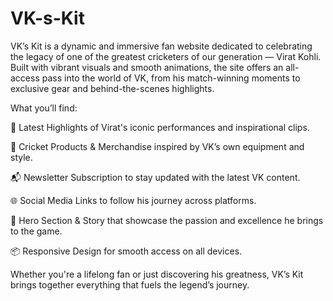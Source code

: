 # VK-s-Kit
VK’s Kit is a dynamic and immersive fan website dedicated to celebrating the legacy of one of the greatest cricketers of our generation — Virat Kohli. Built with vibrant visuals and smooth animations, the site offers an all-access pass into the world of VK, from his match-winning moments to exclusive gear and behind-the-scenes highlights.

What you’ll find:

🎥 Latest Highlights of Virat's iconic performances and inspirational clips.

🛒 Cricket Products & Merchandise inspired by VK’s own equipment and style.

📬 Newsletter Subscription to stay updated with the latest VK content.

🌐 Social Media Links to follow his journey across platforms.

🧢 Hero Section & Story that showcase the passion and excellence he brings to the game.

📦 Responsive Design for smooth access on all devices.

Whether you're a lifelong fan or just discovering his greatness, VK’s Kit brings together everything that fuels the legend’s journey.

